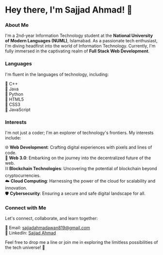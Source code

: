 # Hey there, I'm Sajjad Ahmad! 👋

### About Me

I'm a 2nd-year Information Technology student at the **National University of Modern Languages (NUML)**, Islamabad. As a passionate tech enthusiast, I'm diving headfirst into the world of Information Technology. Currently, I'm fully immersed in the captivating realm of **Full Stack Web Development**.

### Languages

I'm fluent in the languages of technology, including:

🔷 C++  
🔷 Java  
🔷 Python  
🔷 HTML5  
🔷 CSS3  
🔷 JavaScript  

### Interests

I'm not just a coder; I'm an explorer of technology's frontiers. My interests include:

🌐 **Web Development**: Crafting digital experiences with pixels and lines of code.  
🌌 **Web 3.0**: Embarking on the journey into the decentralized future of the web.  
⛓️ **Blockchain Technologies**: Uncovering the potential of blockchain beyond cryptocurrencies.  
☁️ **Cloud Computing**: Harnessing the power of the cloud for scalability and innovation.  
🛡️ **Cybersecurity**: Ensuring a secure and safe digital landscape for all.

### Connect with Me

Let's connect, collaborate, and learn together:

📧 Email: sajjadahmadawan819@gmail.com  
👥 LinkedIn: [Sajjad Ahmad](https://www.linkedin.com/in/sajjad-ahmad-a672b9185)

Feel free to drop me a line or join me in exploring the limitless possibilities of the tech universe! 🚀
